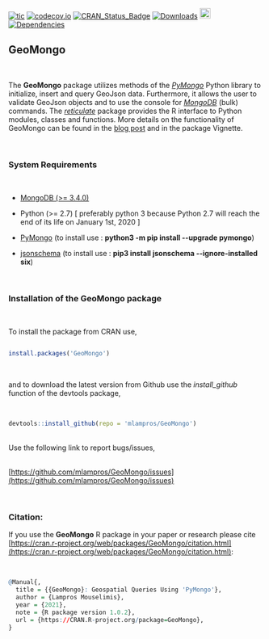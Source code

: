
[![tic](https://github.com/mlampros/GeoMongo/workflows/tic/badge.svg?branch=master)](https://github.com/mlampros/GeoMongo/actions)
[![codecov.io](https://codecov.io/github/mlampros/GeoMongo/coverage.svg?branch=master)](https://codecov.io/github/mlampros/GeoMongo?branch=master)
[![CRAN_Status_Badge](http://www.r-pkg.org/badges/version/GeoMongo)](http://cran.r-project.org/package=GeoMongo)
[![Downloads](http://cranlogs.r-pkg.org/badges/grand-total/GeoMongo?color=blue)](http://www.r-pkg.org/pkg/GeoMongo)
<a href="https://www.buymeacoffee.com/VY0x8snyh" target="_blank"><img src="https://www.buymeacoffee.com/assets/img/custom_images/orange_img.png" alt="Buy Me A Coffee" height="21px" ></a>
[![Dependencies](https://tinyverse.netlify.com/badge/GeoMongo)](https://cran.r-project.org/package=GeoMongo)


## GeoMongo
<br>

The **GeoMongo** package utilizes methods of the [*PyMongo*](https://github.com/mongodb/mongo-python-driver) Python library to initialize, insert and query GeoJson data. Furthermore, it allows the user to validate GeoJson objects and to use the console for [*MongoDB*](https://www.mongodb.com/) (bulk) commands. The [*reticulate*](https://github.com/rstudio/reticulate) package provides the R interface to Python modules, classes and functions. More details on the functionality of GeoMongo can be found in the [blog post](http://mlampros.github.io/2017/08/07/the_GeoMongo_package/) and in the package Vignette.


<br>

### **System Requirements**

<br>

* [MongoDB (>= 3.4.0)](https://docs.mongodb.com/manual/installation/)

* Python (>= 2.7) [ preferably python 3 because Python 2.7 will reach the end of its life on January 1st, 2020 ]

* [PyMongo](https://github.com/mongodb/mongo-python-driver#installation) (to install use : **python3 -m pip install --upgrade pymongo**)

* [jsonschema](https://pypi.org/project/jsonschema/) (to install use : **pip3 install jsonschema --ignore-installed six**)


<br>

### **Installation of the GeoMongo package**

<br>

To install the package from CRAN use, 

```R

install.packages('GeoMongo')

```
<br>

and to download the latest version from Github use the *install_github* function of the devtools package,
<br><br>

```R

devtools::install_github(repo = 'mlampros/GeoMongo')

```
<br>
Use the following link to report bugs/issues,
<br><br>

[https://github.com/mlampros/GeoMongo/issues](https://github.com/mlampros/GeoMongo/issues)

<br>

### **Citation:**

If you use the **GeoMongo** R package in your paper or research please cite [https://cran.r-project.org/web/packages/GeoMongo/citation.html](https://cran.r-project.org/web/packages/GeoMongo/citation.html):

<br>

```R
@Manual{,
  title = {{GeoMongo}: Geospatial Queries Using 'PyMongo'},
  author = {Lampros Mouselimis},
  year = {2021},
  note = {R package version 1.0.2},
  url = {https://CRAN.R-project.org/package=GeoMongo},
}
```

<br>

